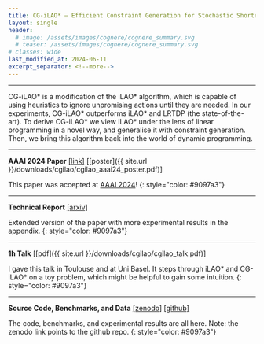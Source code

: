 ```yaml
---
title: CG-iLAO* – Efficient Constraint Generation for Stochastic Shortest Path Problems
layout: single
header:
  # image: /assets/images/cognere/cognere_summary.svg
  # teaser: /assets/images/cognere/cognere_summary.svg
# classes: wide
last_modified_at: 2024-06-11
excerpt_separator: <!--more-->
---
```


----

CG-iLAO* is a modification of the iLAO* algorithm, which is capable of using heuristics to ignore unpromising actions until they are needed.
In our experiments, CG-iLAO* outperforms iLAO* and LRTDP (the state-of-the-art).
To derive CG-iLAO* we view iLAO* under the lens of linear programming in a novel way, and generalise it with constraint generation.
Then, we bring this algorithm back into the world of dynamic programming.

<!--more-->

----

**AAAI 2024 Paper** [[link]](https://ojs.aaai.org/index.php/AAAI/article/view/30005) [[poster]({{ site.url }}/downloads/cgilao/cgilao_aaai24_poster.pdf)]

This paper was accepted at [AAAI 2024](https://aaai.org/aaai-conference/)!
{: style="color: #9097a3"}

----

**Technical Report** [[arxiv]](https://arxiv.org/abs/2401.14636)

Extended version of the paper with more experimental results in the appendix.
{: style="color: #9097a3"}

----

**1h Talk** [[pdf]({{ site.url }}/downloads/cgilao/cgilao_talk.pdf)]


I gave this talk in Toulouse and at Uni Basel. It steps through iLAO* and CG-iLAO* on a toy problem, which might be helpful to gain some intuition.
{: style="color: #9097a3"}

----


**Source Code, Benchmarks, and Data** [[zenodo]](https://doi.org/10.5281/zenodo.10344842) [[github]](https://github.com/schmlz/cgilao)

The code, benchmarks, and experimental results are all here. Note: the zenodo link points to the github repo.
{: style="color: #9097a3"}
